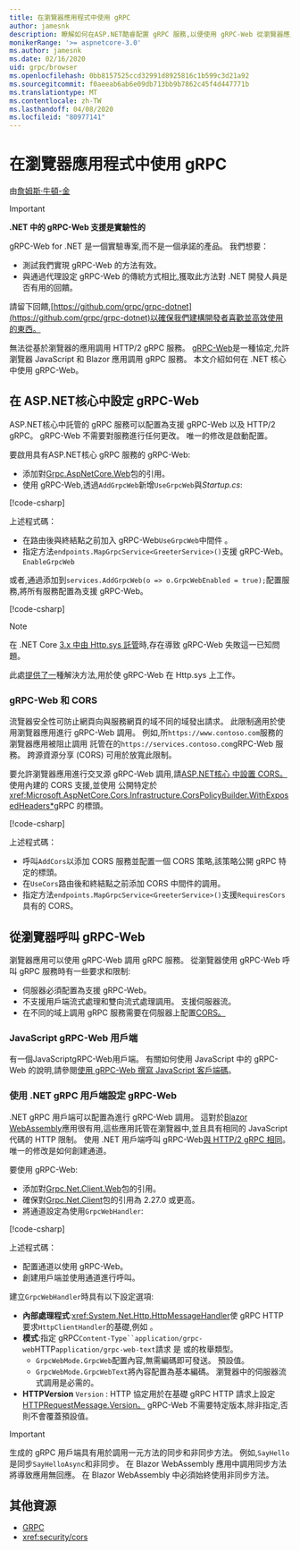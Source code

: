 ```yaml
---
title: 在瀏覽器應用程式中使用 gRPC
author: jamesnk
description: 瞭解如何在ASP.NET酷睿配置 gRPC 服務,以便使用 gRPC-Web 從瀏覽器應用調用 gRPC 服務。
monikerRange: '>= aspnetcore-3.0'
ms.author: jamesnk
ms.date: 02/16/2020
uid: grpc/browser
ms.openlocfilehash: 0bb8157525ccd32991d8925816c1b599c3d21a92
ms.sourcegitcommit: f0aeeab6ab6e09db713bb9b7862c45f4d447771b
ms.translationtype: MT
ms.contentlocale: zh-TW
ms.lasthandoff: 04/08/2020
ms.locfileid: "80977141"
---
```

# <a name="use-grpc-in-browser-apps"></a>在瀏覽器應用程式中使用 gRPC

由[詹姆斯·牛頓-金](https://twitter.com/jamesnk)

> [!IMPORTANT]
> **.NET 中的 gRPC-Web 支援是實驗性的**
>
> gRPC-Web for .NET 是一個實驗專案,而不是一個承諾的產品。 我們想要：
>
> * 測試我們實現 gRPC-Web 的方法有效。
> * 與通過代理設定 gRPC-Web 的傳統方式相比,獲取此方法對 .NET 開發人員是否有用的回饋。
>
> 請留下回饋,[https://github.com/grpc/grpc-dotnet](https://github.com/grpc/grpc-dotnet)以確保我們建構開發者喜歡並高效使用的東西。

無法從基於瀏覽器的應用調用 HTTP/2 gRPC 服務。 [gRPC-Web](https://github.com/grpc/grpc/blob/master/doc/PROTOCOL-WEB.md)是一種協定,允許瀏覽器 JavaScript 和 Blazor 應用調用 gRPC 服務。 本文介紹如何在 .NET 核心中使用 gRPC-Web。

## <a name="configure-grpc-web-in-aspnet-core"></a>在 ASP.NET核心中設定 gRPC-Web

ASP.NET核心中託管的 gRPC 服務可以配置為支援 gRPC-Web 以及 HTTP/2 gRPC。 gRPC-Web 不需要對服務進行任何更改。 唯一的修改是啟動配置。

要啟用具有ASP.NET核心 gRPC 服務的 gRPC-Web:

* 添加對[Grpc.AspNetCore.Web](https://www.nuget.org/packages/Grpc.AspNetCore.Web)包的引用。
* 使用 gRPC-Web,透過`AddGrpcWeb`新增`UseGrpcWeb`與*Startup.cs*:

[!code-csharp[](~/grpc/browser/sample/Startup.cs?name=snippet_1&highlight=10,14)]

上述程式碼：

* 在路由後與終結點之前加入 gRPC-Web`UseGrpcWeb`中間件 。
* 指定方法`endpoints.MapGrpcService<GreeterService>()`支援 gRPC-Web。 `EnableGrpcWeb` 

或者,通過添加到`services.AddGrpcWeb(o => o.GrpcWebEnabled = true);`配置服務,將所有服務配置為支援 gRPC-Web。

[!code-csharp[](~/grpc/browser/sample/AllServicesSupportExample_Startup.cs?name=snippet_1&highlight=6,13)]

> [!NOTE]
> 在 .NET Core [3.x 中由 Http.sys 託管](xref:fundamentals/servers/httpsys)時,存在導致 gRPC-Web 失敗這一已知問題。
>
> 此處[提供了一](https://github.com/grpc/grpc-dotnet/issues/853#issuecomment-610078202)種解決方法,用於使 gRPC-Web 在 Http.sys 上工作。

### <a name="grpc-web-and-cors"></a>gRPC-Web 和 CORS

流覽器安全性可防止網頁向與服務網頁的域不同的域發出請求。 此限制適用於使用瀏覽器應用進行 gRPC-Web 調用。 例如,所`https://www.contoso.com`服務的瀏覽器應用被阻止調用 託管在的`https://services.contoso.com`gRPC-Web 服務。 跨源資源分享 (CORS) 可用於放寬此限制。

要允許瀏覽器應用進行交叉源 gRPC-Web 調用,請[ASP.NET核心 中設置 CORS。](xref:security/cors) 使用內建的 CORS 支援,並使用 公開特定於<xref:Microsoft.AspNetCore.Cors.Infrastructure.CorsPolicyBuilder.WithExposedHeaders*>gRPC 的標頭。

[!code-csharp[](~/grpc/browser/sample/CORS_Startup.cs?name=snippet_1&highlight=5-11,19,24)]

上述程式碼：

* 呼叫`AddCors`以添加 CORS 服務並配置一個 CORS 策略,該策略公開 gRPC 特定的標頭。
* 在`UseCors`路由後和終結點之前添加 CORS 中間件的調用。
* 指定方法`endpoints.MapGrpcService<GreeterService>()`支援`RequiresCors`具有的 CORS。

## <a name="call-grpc-web-from-the-browser"></a>從瀏覽器呼叫 gRPC-Web

瀏覽器應用可以使用 gRPC-Web 調用 gRPC 服務。 從瀏覽器使用 gRPC-Web 呼叫 gRPC 服務時有一些要求和限制:

* 伺服器必須配置為支援 gRPC-Web。
* 不支援用戶端流式處理和雙向流式處理調用。 支援伺服器流。
* 在不同的域上調用 gRPC 服務需要在伺服器上配置[CORS。](xref:security/cors)

### <a name="javascript-grpc-web-client"></a>JavaScript gRPC-Web 用戶端

有一個JavaScriptgRPC-Web用戶端。 有關如何使用 JavaScript 中的 gRPC-Web 的說明,請參閱[使用 gRPC-Web 撰寫 JavaScript 客戶端碼](https://github.com/grpc/grpc-web/tree/master/net/grpc/gateway/examples/helloworld#write-client-code)。

### <a name="configure-grpc-web-with-the-net-grpc-client"></a>使用 .NET gRPC 用戶端設定 gRPC-Web

.NET gRPC 用戶端可以配置為進行 gRPC-Web 調用。 這對於[Blazor WebAssembly](xref:blazor/index#blazor-webassembly)應用很有用,這些應用託管在瀏覽器中,並且具有相同的 JavaScript 代碼的 HTTP 限制。 使用 .NET 用戶端呼叫 gRPC-Web[與 HTTP/2 gRPC 相同](xref:grpc/client)。 唯一的修改是如何創建通道。

要使用 gRPC-Web:

* 添加對[Grpc.Net.Client.Web](https://www.nuget.org/packages/Grpc.Net.Client.Web)包的引用。
* 確保對[Grpc.Net.Client](https://www.nuget.org/packages/Grpc.Net.Client)包的引用為 2.27.0 或更高。
* 將通道設定為使用`GrpcWebHandler`:

[!code-csharp[](~/grpc/browser/sample/Handler.cs?name=snippet_1)]

上述程式碼：

* 配置通道以使用 gRPC-Web。
* 創建用戶端並使用通道進行呼叫。

建立`GrpcWebHandler`時具有以下設定選項:

* **內部處理程式**:<xref:System.Net.Http.HttpMessageHandler>使 gRPC HTTP 要求`HttpClientHandler`的基礎,例如 。
* **模式**:指定 gRPC`Content-Type``application/grpc-web`HTTP`application/grpc-web-text`請求 是 或的枚舉類型。
    * `GrpcWebMode.GrpcWeb`配置內容,無需編碼即可發送。 預設值。
    * `GrpcWebMode.GrpcWebText`將內容配置為基本編碼。 瀏覽器中的伺服器流式調用是必需的。
* **HTTPVersion** `Version` : HTTP 協定用於在基礎 gRPC HTTP 請求上設定[HTTPRequestMessage.Version。](xref:System.Net.Http.HttpRequestMessage.Version) gRPC-Web 不需要特定版本,除非指定,否則不會覆蓋預設值。

> [!IMPORTANT]
> 生成的 gRPC 用戶端具有用於調用一元方法的同步和非同步方法。 例如,`SayHello`是同步`SayHelloAsync`和非同步。 在 Blazor WebAssembly 應用中調用同步方法將導致應用無回應。 在 Blazor WebAssembly 中必須始終使用非同步方法。

## <a name="additional-resources"></a>其他資源

* [GRPC](https://github.com/grpc/grpc-web)
* <xref:security/cors>
